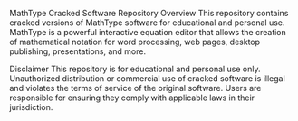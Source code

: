 
MathType Cracked Software Repository
Overview
This repository contains cracked versions of MathType software for educational and personal use. MathType is a powerful interactive equation editor that allows the creation of mathematical notation for word processing, web pages, desktop publishing, presentations, and more.

Disclaimer
This repository is for educational and personal use only. Unauthorized distribution or commercial use of cracked software is illegal and violates the terms of service of the original software. Users are responsible for ensuring they comply with applicable laws in their jurisdiction.
